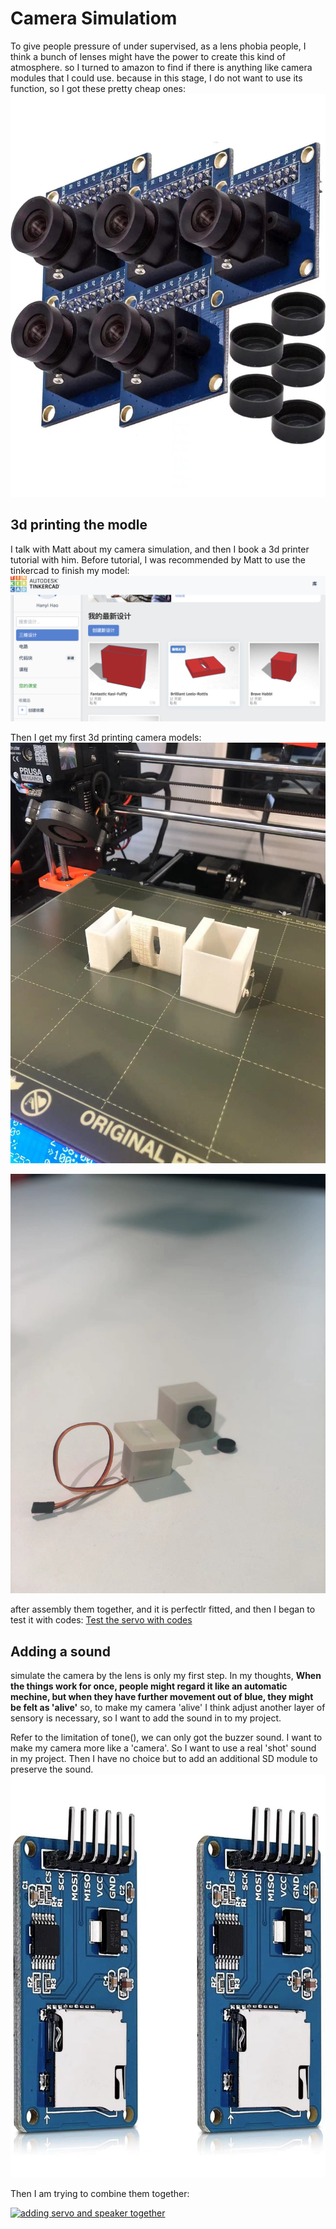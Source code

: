 # Camera Simulatiom
To give people pressure of under supervised, as a lens phobia people, I think a bunch of lenses might have the power to create this kind of atmosphere.
so I turned to amazon to find if there is anything like camera modules that I could use.
because in this stage, I do not want to use its function, so I got these pretty cheap ones:
![camera](camera.jpeg)

## 3d printing the modle
I talk with Matt about my camera simulation, and then I book a 3d printer tutorial with him.
Before tutorial, I was recommended by Matt to use the tinkercad to finish my model:
![model](model.png)

Then I get my first 3d printing camera models:
![print](print.jpeg)

![assemble](assemble.jpeg)

after assembly them together, and it is perfectlr fitted, and then I began to test it with codes:
[Test the servo with codes](https://youtube.com/shorts/uChRyiTW_cw?feature=share)

## Adding a sound
simulate the camera by the lens is only my first step.
In my thoughts,
**When the things work for once, people might regard it like an automatic mechine, but when they have further movement out of blue, they might be felt as 'alive'**
so, to make my camera 'alive' I think adjust another layer of sensory is necessary, so I want to add the sound in to my project.

Refer to the limitation of tone(), we can only got the buzzer sound. I want to make my camera more like a 'camera'. 
So I want to use a real 'shot' sound in my project. Then I have no choice but to add an additional SD module to preserve the sound.
![sd](sd.jpeg)

Then I am trying to combine them together:

[![adding servo and speaker together](https://res.cloudinary.com/marcomontalbano/image/upload/v1638360579/video_to_markdown/images/youtube--I4v7l-FyDKA-c05b58ac6eb4c4700831b2b3070cd403.jpg)](https://youtu.be/I4v7l-FyDKA "adding servo and speaker together")
